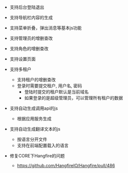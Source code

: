 - 支持后台登陆退出
- 支持导航栏内容的生成
- 支持菜单折叠，弹出消息等基本js功能
- 支持管理员的增删查改
- 支持角色的增删查改
- 支持设置页面
- 支持多租户
	- 支持租户的增删查改
	- 登录时需要提交租户, 用户名, 密码
		- 登陆时提交的租户默认是当前域名
		- 如果登录的是超级管理员，可以管理所有租户的数据
- 支持自动生成调用api的js
	- 根据应用服务生成
- 支持自动生成翻译文本的js
	- 按语言分开文件
	- 支持在前端配置载入的语言

- 修复CORE下Hangfire的问题
	- https://github.com/HangfireIO/Hangfire/pull/486
